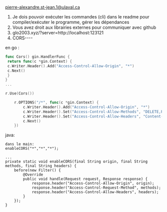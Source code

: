 pierre-alexandre.st-jean.1@ulaval.ca

1. Je dois pouvoir exécuter les commandes (cli) dans le readme pour compiler/exécuter le programme, gérer les dépendances
2. Vous avez droit aux librairies externes pour communiquer avec github
3. glo2003.xyz/?server=http://localhost:123121
4. CORS----

en go : 
```go
func Cors() gin.HandlerFunc {
 return func(c *gin.Context) {
 c.Writer.Header().Add("Access-Control-Allow-Origin", "*")
 c.Next()
 }
}
...

r.Use(Cors())

    r.OPTIONS("/*", func(c *gin.Context) {
        c.Writer.Header().Add("Access-Control-Allow-Origin", "*")
        c.Writer.Header().Set("Access-Control-Allow-Methods", "DELETE,POST,PUT,GET")
        c.Writer.Header().Set("Access-Control-Allow-Headers", "Content-Type")
        c.Next()
    })
```
java:
```
dans le main:
enableCORS("*","*","*");

...
private static void enableCORS(final String origin, final String methods, final String headers) {
    before(new Filter() {
        @Override
        public void handle(Request request, Response response) {
            response.header("Access-Control-Allow-Origin", origin);
            response.header("Access-Control-Request-Method", methods);
            response.header("Access-Control-Allow-Headers", headers);
        }
    });
}
```
